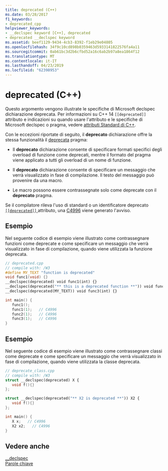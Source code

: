 ```yaml
---
title: deprecated (C++)
ms.date: 03/28/2017
f1_keywords:
- deprecated_cpp
helpviewer_keywords:
- __declspec keyword [C++], deprecated
- deprecated __declspec keyword
ms.assetid: beef1129-9434-4cb3-8392-f1eb29e04805
ms.openlocfilehash: 34f9c10cd898b0359463d5933141822576fa4a11
ms.sourcegitcommit: 0ab61bc3d2b6cfbd52a16c6ab2b97a8ea1864f12
ms.translationtype: MT
ms.contentlocale: it-IT
ms.lasthandoff: 04/23/2019
ms.locfileid: "62398953"
---
```

# <a name="deprecated-c"></a>deprecated (C++)

Questo argomento vengono illustrate le specifiche di Microsoft declspec dichiarazione deprecata. Per informazioni su C++ 14 `[[deprecated]]` attributo e indicazioni su quando usare l'attributo e le specifiche di Microsoft declspec o pragma, vedere [attributi Standard di C++](attributes.md).

Con le eccezioni riportate di seguito, il **deprecato** dichiarazione offre la stessa funzionalità il [deprecata](../preprocessor/deprecated-c-cpp.md) pragma:

- Il **deprecato** dichiarazione consente di specificare formati specifici degli overload di funzione come deprecati, mentre il formato del pragma viene applicato a tutti gli overload di un nome di funzione.

- Il **deprecato** dichiarazione consente di specificare un messaggio che verrà visualizzato in fase di compilazione. Il testo del messaggio può provenire da una macro.

- Le macro possono essere contrassegnate solo come deprecate con il **deprecato** pragma.

Se il compilatore rileva l'uso di standard o un identificatore deprecato [ `[[deprecated]]` ](attributes.md) attributo, una [C4996](../error-messages/compiler-warnings/compiler-warning-level-3-c4996.md) viene generato l'avviso.

## <a name="example"></a>Esempio

Nel seguente codice di esempio viene illustrato come contrassegnare funzioni come deprecate e come specificare un messaggio che verrà visualizzato in fase di compilazione, quando viene utilizzata la funzione deprecata.

```cpp
// deprecated.cpp
// compile with: /W3
#define MY_TEXT "function is deprecated"
void func1(void) {}
__declspec(deprecated) void func1(int) {}
__declspec(deprecated("** this is a deprecated function **")) void func2(int) {}
__declspec(deprecated(MY_TEXT)) void func3(int) {}

int main() {
   func1();
   func1(1);   // C4996
   func2(1);   // C4996
   func3(1);   // C4996
}
```

## <a name="example"></a>Esempio

Nel seguente codice di esempio viene illustrato come contrassegnare classi come deprecate e come specificare un messaggio che verrà visualizzato in fase di compilazione, quando viene utilizzata la classe deprecata.

```cpp
// deprecate_class.cpp
// compile with: /W3
struct __declspec(deprecated) X {
   void f(){}
};

struct __declspec(deprecated("** X2 is deprecated **")) X2 {
   void f(){}
};

int main() {
   X x;   // C4996
   X2 x2;   // C4996
}
```

## <a name="see-also"></a>Vedere anche

[__declspec](../cpp/declspec.md)<br/>
[Parole chiave](../cpp/keywords-cpp.md)